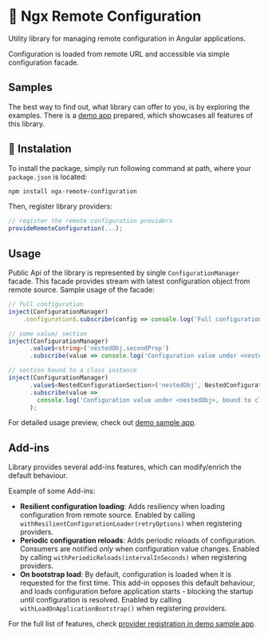 # 🚀 Ngx Remote Configuration

Utility library for managing remote configuration in Angular applications.

Configuration is loaded from remote URL and accessible via simple configuration facade.

## Samples
The best way to find out, what library can offer to you, is by exploring the examples.
There is a [demo app](https://github.com/dadadcko/ngx-remote-configuration/tree/main/projects/demo-app) prepared, which showcases all features of this library.

## 🔧 Instalation

To install the package, simply run following command at path, where your `package.json` is located:
```bash
npm install ngx-remote-configuration
```

Then, register library providers:
```ts
// register the remote configuration providers
provideRemoteConfiguration(...);
```

## Usage
Public Api of the library is represented by single `ConfigurationManager` facade.
This facade provides stream with latest configuration object from remote source.
Sample usage of the facade:
```ts
// full configuration
inject(ConfigurationManager)
    .configuration$.subscribe(config => console.log('Full configuration:', config));

// some value/ section
inject(ConfigurationManager)
      .value$<string>('nestedObj.secondProp')
      .subscribe(value => console.log('Configuration value under <nestedObj.secondProp> :', value));

// section bound to a class instance
inject(ConfigurationManager)
      .value$<NestedConfigurationSection>('nestedObj', NestedConfigurationSection)
      .subscribe(value =>
        console.log('Configuration value under <nestedObj>, bound to class instance :', value)
      );
```

For detailed usage preview, check out [demo sample app](https://github.com/dadadcko/ngx-remote-configuration/tree/main/projects/demo-app).

## Add-ins
Library provides several add-ins features, which can modify/enrich the default behaviour.

Example of some Add-ins:
- **Resilient configuration loading**: Adds resiliency when loading configuration from remote source.
Enabled by calling `withResilientConfigurationLoader(retryOptions)` when registering providers.
- **Periodic configuration reloads**: Adds periodic reloads of configuration. Consumers are notified _only_ when configuration value changes.
Enabled by calling `withPeriodicReloads(intervalInSeconds)` when registering providers.
- **On bootstrap load**: By default, configuration is loaded when it is requested for the first time.
This add-in opposes this default behaviour, and loads configuration before application starts - blocking the startup until configuration is resolved.
Enabled by calling `withLoadOnApplicationBootstrap()` when registering providers.

For the full list of features, check [provider registration in demo sample app](https://github.com/dadadcko/ngx-remote-configuration/blob/main/projects/demo-app/src/app/app.config.ts).
